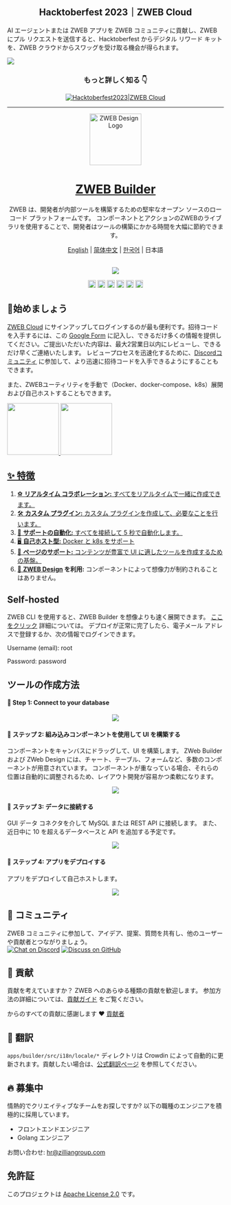 <div align="center">
  <h2>Hacktoberfest 2023｜ZWEB Cloud</h2>
</div>

AI エージェントまたは ZWEB アプリを ZWEB コミュニティに貢献し、ZWEB にプル リクエストを送信すると、Hacktoberfest からデジタル リワード キットを、ZWEB クラウドからスワッグを受け取る機会が得られます。

<a href="https://www.zilliangroup.com/hacktoberfest2023"><img src="https://cdn.zilliangroup.com/official-website/img/hacktoberFest/Group%202979.png"></a>

<div align="center">
  <h3>もっと詳しく知る 👇</h3>
  <a href="https://www.zilliangroup.com/hacktoberfest2023">
    <img alt="Hacktoberfest2023|ZWEB Cloud" src="https://cdn.zilliangroup.com/official-website/img/hacktoberFest/Hacktoberfest%20OW%20banner.png"/>
  </a>
</div>

---


<div align="center">
  <a href="https://cloud.zilliangroup.com/">
    <img alt="ZWEB Design Logo" width="120px" height="120px" src="https://github.com/zilliangroup/.github/blob/main/assets/images/zweb-logo.svg"/>
  </a>
</div>

<h1 align="center"><a href="https://cloud.zilliangroup.com/">ZWEB Builder</a></h1>

<p align="center">ZWEB は、開発者が内部ツールを構築するための堅牢なオープン ソースのローコード プラットフォームです。 コンポーネントとアクションのZWEBのライブラリを使用することで、開発者はツールの構築にかかる時間を大幅に節約できます。 </p>

<div align="center">
<a href="https://github.com/zilliangroup/zweb-builder/blob/main/README.md">English</a> | <a href="https://github.com/zilliangroup/zweb-builder/blob/main/README-CN.md">简体中文</a> | <a href="https://github.com/zilliangroup/zweb-builder/blob/main/README-KR.md">한국어</a> | 日本語
</div>
<br>
<p align="center">
<a href="https://cloud.zilliangroup.com/">
  <img src="https://github.com/zilliangroup/.github/blob/main/assets/images/github-home.png">
</a>
</p>

<p align="center">
  <a href="https://discord.gg/zilliangroup"><img src="https://img.shields.io/badge/chat-Discord-7289DA?logo=discord" height=18></a>
  <a href="https://twitter.com/zilliangroupHQ"><img src="https://img.shields.io/badge/Twitter-1DA1F2?logo=twitter&logoColor=white" height=18></a>
  <a href="https://github.com/orgs/zilliangroup/discussions"><img src="https://img.shields.io/badge/discussions-GitHub-333333?logo=github" height=18></a>
  <a title="Crowdin" target="_blank" href="https://crowdin.com/project/zweb-builder"><img src="https://badges.crowdin.net/zweb-builder/localized.svg"  height=18></a>
  <a href="./LICENSE"><img src="https://img.shields.io/github/license/zilliangroup/zweb-builder" height=18></a>
  <a href="./CONTRIBUTING.md"><img src="https://badgen.net/badge/PRs/Welcome/green?icon=storybook" height=18></a>
</p>


## 🚀始めましょう
[ZWEB Cloud](https://cloud.zilliangroup.com/) にサインアップしてログインするのが最も便利です。招待コードを入手するには、この [Google Form](https://forms.gle/XFRSUc3yFpzbCdcWA) に記入し、できるだけ多くの情報を提供してください。ご提出いただいた内容は、最大2営業日以内にレビューし、できるだけ早くご連絡いたします。
レビュープロセスを迅速化するために、[Discordコミュニティ](https://discord.gg/zilliangroup) に参加して、より迅速に招待コードを入手できるようにすることもできます。

また、ZWEBユーティリティを手動で（Docker、docker-compose、k8s）展開および自己ホストすることもできます。

<p>
  <a href="https://www.zilliangroup.com/en-US/docs/deploy-introduction"><img src="https://github.com/zilliangroup/.github/blob/main/assets/images/selfhost.png" height=120 />
  <a href="https://cloud.zilliangroup.com/"><img src="https://raw.githubusercontent.com/zilliangroup/.github/main/assets/images/ZWEB%20Cloud.png" height=120 />
</p>



## ✨ 特徴

1. ⚽ **リアルタイム コラボレーション:** すべてをリアルタイムで一緒に作成できます。
2. 🛠 **カスタム プラグイン:** カスタム プラグインを作成して、必要なことを行います。
3. 🤖 **サポートの自動化:** すべてを接続して 5 秒で自動化します。
4. 🖥 **自己ホスト型:** Docker と k8s をサポート
5. 📝 **ページのサポート:** コンテンツが豊富で UI に適したツールを作成するための基盤。
6. 🎨 **[ZWEB Design](https://github.com/zilliangroup/zweb-design) を利用:** コンポーネントによって想像力が制約されることはありません。
## Self-hosted
    
ZWEB CLI を使用すると、ZWEB Builder を想像よりも速く展開できます。 [ここをクリック](https://www.zilliangroup.com/docs/zweb-cli) 詳細については。
デプロイが正常に完了したら、電子メール アドレスで登録するか、次の情報でログインできます。
<p align="left">Username (email): root</p>
<p align="left">Password: password</p>

    
    
## ツールの作成方法

#### 🎯 Step 1: Connect to your database
<p align="center">
  <a href="https://cloud.zilliangroup.com/">
    <img src="https://github.com/zilliangroup/.github/blob/main/assets/images/sql.jpeg">
  </a>
</p>

#### 🎨 ステップ 2: 組み込みコンポーネントを使用して UI を構築する
コンポーネントをキャンバスにドラッグして、UI を構築します。 ZWeb Builder および ZWeb Design には、チャート、テーブル、フォームなど、多数のコンポーネントが用意されています。 コンポーネントが重なっている場合、それらの位置は自動的に調整されるため、レイアウト開発が容易かつ柔軟になります。
    
<p align="center">
  <a href="https://cloud.zilliangroup.com/">
    <img src="https://github.com/zilliangroup/.github/blob/main/assets/images/edit-ui-with-components.gif">
  </a>
</p>

#### 🔌 ステップ 3: データに接続する
GUI データ コネクタを介して MySQL または REST API に接続します。 また、近日中に 10 を超えるデータベースと API を追加する予定です。
<p align="center">
  <a href="https://cloud.zilliangroup.com/">
    <img src="https://github.com/zilliangroup/.github/blob/main/assets/images/connect-your-data.gif">
  </a>
</p>

#### 🚀 ステップ 4: アプリをデプロイする
アプリをデプロイして自己ホストします。
<p align="center">
  <a href="https://cloud.zilliangroup.com/">
    <img src="https://github.com/zilliangroup/.github/blob/main/assets/images/deploy.gif">
  </a>
</p>


## 💬 コミュニティ

ZWEB コミュニティに参加して、アイデア、提案、質問を共有し、他のユーザーや貢献者とつながりましょう。
</br>[![Chat on Discord](https://img.shields.io/badge/chat-Discord-7289DA?logo=discord)](https://discord.gg/zilliangroup)   [![Discuss on GitHub](https://img.shields.io/badge/discussions-GitHub-333333?logo=github)](https://github.com/orgs/zilliangroup/discussions)   

## 🌱 貢献

貢献を考えていますか？ ZWEB へのあらゆる種類の貢献を歓迎します。 参加方法の詳細については、[貢献ガイド](./CONTRIBUTING.md) をご覧ください。
<p>からのすべての貢献に感謝します ❤︎  <a href="https://github.com/zilliangroup/zweb-builder/graphs/contributors">貢献者</a></p>

## 📢 翻訳

`apps/builder/src/i18n/locale/*` ディレクトリは Crowdin によって自動的に更新されます。貢献したい場合は、[公式翻訳ページ](https://crowdin.com/project/zweb-builder) を参照してください。

## 🔥 募集中

情熱的でクリエイティブなチームをお探しですか? 以下の職種のエンジニアを積極的に採用しています。

- フロントエンドエンジニア
- Golang エンジニア

お問い合わせ: hr@zilliangroup.com

## 免許証

このプロジェクトは [Apache License 2.0](./LICENSE) です。
